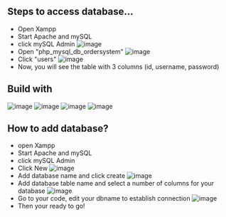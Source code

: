 ## Steps to access database...
- Open Xampp
- Start Apache and mySQL
- click mySQL Admin
  ![image](https://github.com/Randzzzz/OrderManagementSystem-LoginSystem/assets/104549331/99eae58c-097e-435e-a28c-7e000b5ea135)
- Open "php_mysql_db_ordersystem"
  ![image](https://github.com/Randzzzz/OrderManagementSystem-LoginSystem/assets/104549331/d43d562b-ff80-40ed-af9b-3459d36ff568)
- Click "users"
  ![image](https://github.com/Randzzzz/OrderManagementSystem-LoginSystem/assets/104549331/71367a1b-1f65-4be6-8e87-be5c2052bfdc)
- Now, you will see the table with 3 columns (id, username, password)

## Build with
![image]({[BadgeURLHere](https://img.shields.io/badge/MySQL-005C84?style=for-the-badge&logo=mysql&logoColor=white)})
![image]({[BadgeURLHere](https://img.shields.io/badge/PHP-777BB4?style=for-the-badge&logo=php&logoColor=white)})
![image]({[BadgeURLHere](https://img.shields.io/badge/JavaScript-323330?style=for-the-badge&logo=javascript&logoColor=F7DF1E)})
![image]({[BadgeURLHere](https://img.shields.io/badge/%3C/%3E%20htmx-3D72D7?style=for-the-badge&logo=mysl&logoColor=white)})

## How to add database?
- open Xampp
- Start Apache and mySQL
- click mySQL Admin
- Click New
  ![image](https://github.com/Randzzzz/OrderManagementSystem-LoginSystem/assets/104549331/a77ecfa3-8193-4b2d-b152-74cf3767c1d9)
- Add database name and click create
  ![image](https://github.com/Randzzzz/OrderManagementSystem-LoginSystem/assets/104549331/f9c7549b-c96c-40c0-aaac-c63cfab4a0df)
- Add database table name and select a number of columns for your database
  ![image](https://github.com/Randzzzz/OrderManagementSystem-LoginSystem/assets/104549331/370ec215-9caf-4c43-93cc-e86cd742da0d)
- Go to your code, edit your dbname to establish connection
  ![image](https://github.com/Randzzzz/OrderManagementSystem-LoginSystem/assets/104549331/75a5ca27-1673-46b3-97ad-7db4c248ad8f)
- Then your ready to go!






